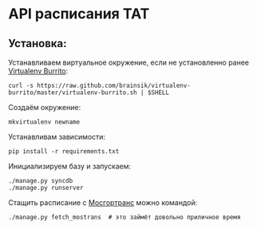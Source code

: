 API расписания TAT
========================

Установка:
----------
Устанавливаем виртуальное окружение, если не установленно ранее [Virtualenv Burrito](https://github.com/brainsik/virtualenv-burrito):

    curl -s https://raw.github.com/brainsik/virtualenv-burrito/master/virtualenv-burrito.sh | $SHELL

Создаём окружение:

    mkvirtualenv newname

Устанавливам зависимости:

    pip install -r requirements.txt

Инициализируем базу и запускаем:

    ./manage.py syncdb
    ./manage.py runserver

Стащить расписание с [Мосгортранс](http://www.mosgortrans.org/pass3/) можно командой:

    ./manage.py fetch_mostrans  # это займёт довольно приличное время
